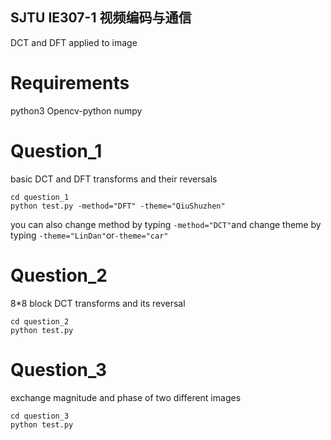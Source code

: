 ## SJTU IE307-1 视频编码与通信
DCT and DFT applied to image

# Requirements
python3
Opencv-python
numpy

# Question_1
basic DCT and DFT transforms and their reversals

    cd question_1
    python test.py -method="DFT" -theme="QiuShuzhen"
you can also change method by typing `-method="DCT"`and change theme by typing `-theme="LinDan"`or`-theme="car"`

# Question_2
8*8 block DCT transforms and its reversal

    cd question_2
    python test.py

# Question_3
exchange magnitude and phase of two different images

    cd question_3
    python test.py